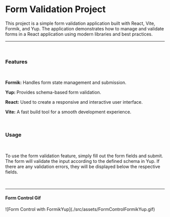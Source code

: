# Form Validation Project

<p>This project is a simple form validation application built with React, Vite, Formik, and Yup. The application demonstrates how to manage and validate forms in a React application using modern libraries and best practices.</p>
<hr/> <br/>
<h3>Features</h3>
<br/>
<p><b>Formik:</b> Handles form state management and submission.</p>
<p><b>Yup:</b> Provides schema-based form validation.</p>
<p><b>React:</b> Used to create a responsive and interactive user interface.</p>
<p><b>Vite:</b> A fast build tool for a smooth development experience.</p>
<br/>
<h3>Usage</h3>
<br/>
<p>To use the form validation feature, simply fill out the form fields and submit. The form will validate the input according to the defined schema in Yup. If there are any validation errors, they will be displayed below the respective fields.</p>
<br/>
<hr/>
<h4>Form Control Gif</h4>
![Form Control with FormikYup](./src/assets/FormControlFormikYup.gif)
